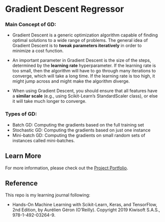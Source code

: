 # Gradient Descent Regressor

### Main Concept of GD: 

- Gradient Descent is a generic optimization algorithm capable of finding optimal solutions to a wide range of problems. The general idea of Gradient Descent is to **tweak parameters iteratively** in order to minimize a cost function.

- An important parameter in Gradient Descent is the size of the steps, determined by the **learning rate** hyperparameter. If the learning rate is too small, then the algorithm will have to go through many iterations to converge, which will take a long time. If the learning rate is too high, it might jump across and might make the algorithm diverge.

- When using Gradient Descent, you should ensure that all features have a **similar scale** (e.g., using Scikit-Learn’s StandardScaler class), or else it will take much longer to converge.

### Types of GD: 
- Batch GD: Computing the gradients based on the full training set
- Stochastic GD: Computing the gradients based on just one instance
- Mini-batch GD: Computing the gradients on small random sets of instances called mini-batches.

## Learn More

For more information, please check out the [Project Portfolio](https://tingting0618.github.io).

## Reference

This repo is my learning journal following:
- Hands-On Machine Learning with Scikit-Learn, Keras, and TensorFlow, 2nd Edition, by Aurélien Géron (O’Reilly). Copyright 2019 Kiwisoft S.A.S., 978-1-492-03264-9.
